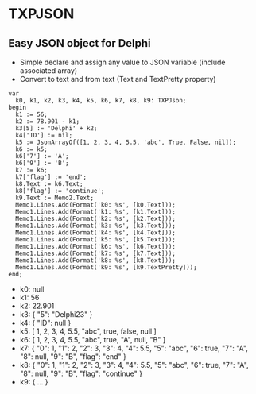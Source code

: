 # TXPJSON
## Easy JSON object for Delphi
* Simple declare and assign any value to JSON variable (include associated array)
* Convert to text and from text (Text and TextPretty property)

```Delphi
var
  k0, k1, k2, k3, k4, k5, k6, k7, k8, k9: TXPJson;
begin
  k1 := 56;
  k2 := 78.901 - k1;
  k3[5] := 'Delphi' + k2;
  k4['ID'] := nil;
  k5 := JsonArrayOf([1, 2, 3, 4, 5.5, 'abc', True, False, nil]);
  k6 := k5;
  k6['7'] := 'A';
  k6['9'] := 'B';
  k7 := k6;
  k7['flag'] := 'end';
  k8.Text := k6.Text;
  k8['flag'] := 'continue';
  k9.Text := Memo2.Text;
  Memo1.Lines.Add(Format('k0: %s', [k0.Text]));
  Memo1.Lines.Add(Format('k1: %s', [k1.Text]));
  Memo1.Lines.Add(Format('k2: %s', [k2.Text]));
  Memo1.Lines.Add(Format('k3: %s', [k3.Text]));
  Memo1.Lines.Add(Format('k4: %s', [k4.Text]));
  Memo1.Lines.Add(Format('k5: %s', [k5.Text]));
  Memo1.Lines.Add(Format('k6: %s', [k6.Text]));
  Memo1.Lines.Add(Format('k7: %s', [k7.Text]));
  Memo1.Lines.Add(Format('k8: %s', [k8.Text]));
  Memo1.Lines.Add(Format('k9: %s', [k9.TextPretty]));
end;
```

* k0: null
* k1: 56
* k2: 22.901
* k3: { "5": "Delphi23" }
* k4: { "ID": null }
* k5: [ 1, 2, 3, 4, 5.5, "abc", true, false, null ]
* k6: [ 1, 2, 3, 4, 5.5, "abc", true, "A", null, "B" ]
* k7: { "0": 1, "1": 2, "2": 3, "3": 4, "4": 5.5, "5": "abc", "6": true, "7": "A", "8": null, "9": "B", "flag": "end" }
* k8: { "0": 1, "1": 2, "2": 3, "3": 4, "4": 5.5, "5": "abc", "6": true, "7": "A", "8": null, "9": "B", "flag": "continue" }
* k9: { ... }
